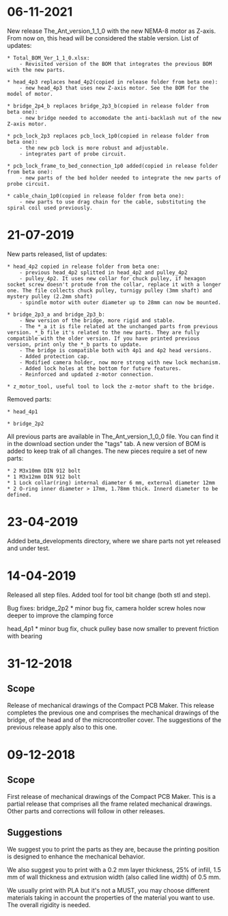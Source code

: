 # 06-11-2021
New release The_Ant_version_1_1_0 with the new NEMA-8 motor as Z-axis. From now on, this head will be considered the stable version. List of updates:  

	* Total_BOM_Ver_1_1_0.xlsx:  
	    - Revisited version of the BOM that integrates the previous BOM with the new parts.

	* head_4p3 replaces head_4p2(copied in release folder from beta one):  
		- new head_4p3 that uses new Z-axis motor. See the BOM for the model of motor.  
	  
	* bridge_2p4_b replaces bridge_2p3_b(copied in release folder from beta one):  
	    - new bridge needed to accomodate the anti-backlash nut of the new Z-axis motor.
		
	* pcb_lock_2p3 replaces pcb_lock_1p0(copied in release folder from beta one):  
	    - the new pcb lock is more robust and adjustable.  
		- integrates part of probe circuit.  
		
	* pcb_lock_frame_to_bed_connection_1p0 added(copied in release folder from beta one):  
	    - new parts of the bed holder needed to integrate the new parts of probe circuit.  
		
	* cable_chain_1p0(copied in release folder from beta one):  
	    - new parts to use drag chain for the cable, substituting the spiral coil used previously.  
		
	

# 21-07-2019
New parts released, list of updates:

	* head_4p2 copied in release folder from beta one:
		- previous head_4p2 splitted in head_4p2 and pulley_4p2
		- pulley_4p2. It uses new collar for chuck pulley, if hexagon socket screw doesn't protude from the collar, replace it with a longer one. The file collects chuck pulley, turnigy pulley (3mm shaft) and mystery pulley (2.2mm shaft)
		- spindle motor with outer diameter up to 28mm can now be mounted.
	
	* bridge_2p3_a and bridge_2p3_b:
		- New version of the bridge, more rigid and stable.
		- The *_a it is file related at the unchanged parts from previous version. *_b file it's related to the new parts. They are fully compatible with the older version. If you have printed previous version, print only the *_b parts to update.
		- The bridge is compatible both with 4p1 and 4p2 head versions.
		- Added protection cap.
		- Modified camera holder, now more strong with new lock mechanism. 
		- Added lock holes at the bottom for future features.
		- Reinforced and updated z-motor connection.
	
	* z_motor_tool, useful tool to lock the z-motor shaft to the bridge.

Removed parts:

	* head_4p1
	
	* bridge_2p2

All previous parts are available in The_Ant_version_1_0_0 file.
You can find it in the download section under the "tags" tab.
A new version of BOM is added to keep trak of all changes.
The new pieces require a set of new parts:
	
	* 2 M3x10mm DIN 912 bolt
	* 1 M3x12mm DIN 912 bolt
	* 1 Lock collar(ring) internal diameter 6 mm, external diameter 12mm
	* 2 O-ring inner diameter > 17mm, 1.78mm thick. Innerd diameter to be defined.

# 23-04-2019
Added beta_developments directory, where we share parts not yet released and under test.

# 14-04-2019
Released all step files. 
Added tool for tool bit change (both stl and step).

Bug fixes:
bridge_2p2
	* minor bug fix, camera holder screw holes now deeper
	  to improve the clamping force
	  
head_4p1
	* minor bug fix, chuck pulley base now smaller to prevent
	  friction with bearing


# 31-12-2018

## Scope

Release of mechanical drawings of the Compact PCB Maker. 
This release completes the previous one and comprises the mechanical drawings of the bridge, of the head and of the microcontroller cover. 
The suggestions of the previous release apply also to this one.

# 09-12-2018

## Scope

First release of mechanical drawings of the Compact PCB Maker. 
This is a partial release that comprises all the frame related mechanical drawings. Other parts and corrections will follow in other releases.

## Suggestions

We suggest you to print the parts as they are, because the printing position is designed to enhance the mechanical behavior.

We also suggest you to print with a 0.2 mm layer thickness, 25% of infill, 1.5 mm of wall thickness and extrusion width (also called line width) of 0.5 mm. 

We usually print with PLA but it's not a MUST, you may choose different materials taking in account the properties of the material you want to use. The overall rigidity is needed.
 